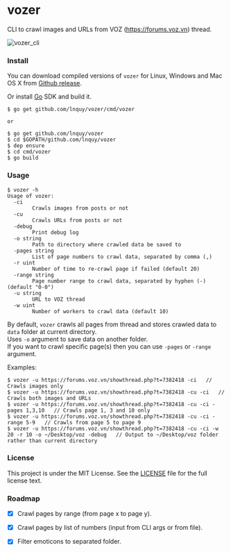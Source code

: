 # vozer
CLI to crawl images and URLs from VOZ (https://forums.voz.vn) thread.  

![vozer_cli](https://github.com/lnquy/vozer/blob/master/vozer_cli.gif)

### Install
You can download compiled versions of `vozer` for Linux, Windows and Mac OS X from [Github release](https://github.com/lnquy/vozer/releases).  

Or install [Go](https://golang.org) SDK and build it.
```shell
$ go get github.com/lnquy/vozer/cmd/vozer

or

$ go get github.com/lnquy/vozer
$ cd $GOPATH/github.com/lnquy/vozer
$ dep ensure
$ cd cmd/vozer
$ go build
```

### Usage
```shell
$ vozer -h
Usage of vozer:
  -ci
    	Crawls images from posts or not
  -cu
    	Crawls URLs from posts or not
  -debug
    	Print debug log
  -o string
    	Path to directory where crawled data be saved to
  -pages string
    	List of page numbers to crawl data, separated by comma (,)
  -r uint
    	Number of time to re-crawl page if failed (default 20)
  -range string
    	Page number range to crawl data, separated by hyphen (-) (default "0-0")
  -u string
    	URL to VOZ thread
  -w uint
    	Number of workers to crawl data (default 10)
```

By default, `vozer` crawls all pages from thread and stores crawled data to `data` folder at current directory.  
Uses `-o` argument to save data on another folder.  
If you want to crawl specific page(s) then you can use `-pages` or `-range` argument.


Examples:
```shell
$ vozer -u https://forums.voz.vn/showthread.php?t=7382418 -ci   // Crawls images only
$ vozer -u https://forums.voz.vn/showthread.php?t=7382418 -cu -ci   // Crawls both images and URLs
$ vozer -u https://forums.voz.vn/showthread.php?t=7382418 -cu -ci -pages 1,3,10   // Crawls page 1, 3 and 10 only
$ vozer -u https://forums.voz.vn/showthread.php?t=7382418 -cu -ci -range 5-9   // Crawls from page 5 to page 9
$ vozer -u https://forums.voz.vn/showthread.php?t=7382418 -cu -ci -w 20 -r 10 -o ~/Desktop/voz -debug   // Output to ~/Desktop/voz folder rather than current directory
```

### License

This project is under the MIT License. See the [LICENSE](https://github.com/lnquy/vozer/blob/master/LICENSE) file for the full license text.

### Roadmap

- [x] Crawl pages by range (from page x to page y).
- [x] Crawl pages by list of numbers (input from CLI args or from file).
- [x] Filter emoticons to separated folder.



